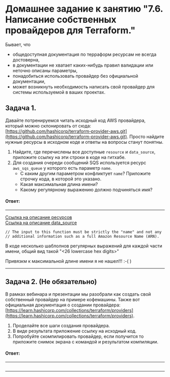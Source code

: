 # Домашнее задание к занятию "7.6. Написание собственных провайдеров для Terraform."

Бывает, что 
* общедоступная документация по терраформ ресурсам не всегда достоверна,
* в документации не хватает каких-нибудь правил валидации или неточно описаны параметры,
* понадобиться использовать провайдер без официальной документации,
* может возникнуть необходимость написать свой провайдер для системы используемой в ваших проектах.   

## Задача 1. 
Давайте потренируемся читать исходный код AWS провайдера, который можно склонировать от сюда: 
[https://github.com/hashicorp/terraform-provider-aws.git](https://github.com/hashicorp/terraform-provider-aws.git).
Просто найдите нужные ресурсы в исходном коде и ответы на вопросы станут понятны.  


1. Найдите, где перечислены все доступные `resource` и `data_source`, приложите ссылку на эти строки в коде на 
гитхабе.   
1. Для создания очереди сообщений SQS используется ресурс `aws_sqs_queue` у которого есть параметр `name`. 
    * С каким другим параметром конфликтует `name`? Приложите строчку кода, в которой это указано.
    * Какая максимальная длина имени? 
    * Какому регулярному выражению должно подчиняться имя? 

#### Ответ:

---
[Ссылка на описание ресурсов](https://github.com/hashicorp/terraform-provider-aws/blob/b039cc5402b960cf4ec4440e95af2d0d4fec7f6d/internal/provider/provider.go#L741)
<br>[Ссылка на описание data_source](https://github.com/hashicorp/terraform-provider-aws/blob/b039cc5402b960cf4ec4440e95af2d0d4fec7f6d/internal/provider/provider.go#L345)
```
// The input to this function must be strictly the "name" and not any
// additional information such as a full Amazon Resource Name (ARN).

```
В коде несколько шаблолнов регулярных выражений для каждой части имени, общий вид такой "<start-of-string><prefix><26 lowercase hex digits><additional suffix><end-of-string>"

Привязкм к максимальной длине имени я не нашел!!! :-( ) 

---

## Задача 2. (Не обязательно) 
В рамках вебинара и презентации мы разобрали как создать свой собственный провайдер на примере кофемашины. 
Также вот официальная документация о создании провайдера: 
[https://learn.hashicorp.com/collections/terraform/providers](https://learn.hashicorp.com/collections/terraform/providers).

1. Проделайте все шаги создания провайдера.
2. В виде результата приложение ссылку на исходный код.
3. Попробуйте скомпилировать провайдер, если получится то приложите снимок экрана с командой и результатом компиляции.

#### Ответ:

---
```
```
---